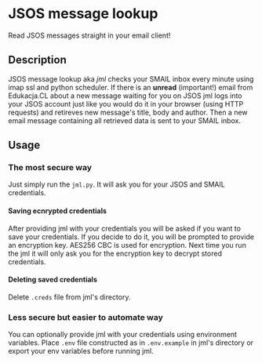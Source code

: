 # JSOS message lookup
Read JSOS messages straight in your email client!
## Description
JSOS message lookup aka *jml* checks your SMAIL inbox every minute using imap ssl and python scheduler. If there is an **unread** (important!) email from Edukacja.CL about a new message waiting for you on JSOS jml logs into your JSOS account just like you would do it in your browser (using HTTP requests) and retireves new message's title, body and author. Then a new email message containing all retrieved data is sent to your SMAIL inbox.  

## Usage
### The most secure way
Just simply run the `jml.py`. It will ask you for your JSOS and SMAIL credentials.
#### Saving ecnrypted credentials
After providing jml with your credentials you will be asked if you want to save your credentials. If you decide to do it, you will be prompted to provide an encryption key. AES256 CBC is used for encryption. Next time you run the jml it will only ask you for the encryption key to decrypt stored credentials. 
#### Deleting saved credentials
Delete `.creds` file from jml's directory.

### Less secure but easier to automate way
You can optionally provide jml with your credentials using environment variables. Place `.env` file constructed as in `.env.example` in jml's directory or export your env variables before running jml.
